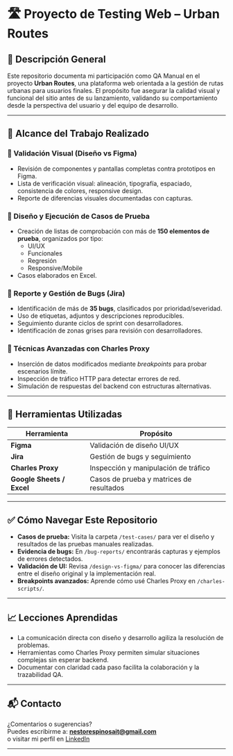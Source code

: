 # 🛣️ Proyecto de Testing Web – Urban Routes

## 📌 Descripción General
Este repositorio documenta mi participación como QA Manual en el proyecto **Urban Routes**, una plataforma web orientada a la gestión de rutas urbanas para usuarios finales. El propósito fue asegurar la calidad visual y funcional del sitio antes de su lanzamiento, validando su comportamiento desde la perspectiva del usuario y del equipo de desarrollo.

---

## 🧪 Alcance del Trabajo Realizado

### 🎯 Validación Visual (Diseño vs Figma)
- Revisión de componentes y pantallas completas contra prototipos en Figma.
- Lista de verificación visual: alineación, tipografía, espaciado, consistencia de colores, responsive design.
- Reporte de diferencias visuales documentadas con capturas.

### 🧾 Diseño y Ejecución de Casos de Prueba
- Creación de listas de comprobación con más de **150 elementos de prueba**, organizados por tipo:
  - UI/UX
  - Funcionales
  - Regresión
  - Responsive/Mobile
- Casos elaborados en Excel.

### 🐛 Reporte y Gestión de Bugs (Jira)
- Identificación de más de **35 bugs**, clasificados por prioridad/severidad.
- Uso de etiquetas, adjuntos y descripciones reproducibles.
- Seguimiento durante ciclos de sprint con desarrolladores.
- Identificación de zonas grises para revisión con desarrolladores.

### 🧰 Técnicas Avanzadas con Charles Proxy
- Inserción de datos modificados mediante *breakpoints* para probar escenarios límite.
- Inspección de tráfico HTTP para detectar errores de red.
- Simulación de respuestas del backend con estructuras alternativas.

---

## 🔧 Herramientas Utilizadas
| Herramienta       | Propósito                          |
|-------------------|------------------------------------|
| **Figma**         | Validación de diseño UI/UX         |
| **Jira**          | Gestión de bugs y seguimiento      |
| **Charles Proxy** | Inspección y manipulación de tráfico |
| **Google Sheets / Excel** | Casos de prueba y matrices de resultados |

---

## ✅ Cómo Navegar Este Repositorio

- **Casos de prueba:** Visita la carpeta `/test-cases/` para ver el diseño y resultados de las pruebas manuales realizadas.
- **Evidencia de bugs:** En `/bug-reports/` encontrarás capturas y ejemplos de errores detectados.
- **Validación de UI:** Revisa `/design-vs-figma/` para conocer las diferencias entre el diseño original y la implementación real.
- **Breakpoints avanzados:** Aprende cómo usé Charles Proxy en `/charles-scripts/`.

---

## 📈 Lecciones Aprendidas

- La comunicación directa con diseño y desarrollo agiliza la resolución de problemas.
- Herramientas como Charles Proxy permiten simular situaciones complejas sin esperar backend.
- Documentar con claridad cada paso facilita la colaboración y la trazabilidad QA.

---

## 📬 Contacto

¿Comentarios o sugerencias?  
Puedes escribirme a: **nestorespinosait@gmail.com**  
o visitar mi perfil en [LinkedIn](https://www.linkedin.com/in/nestor-espinosa)

---



